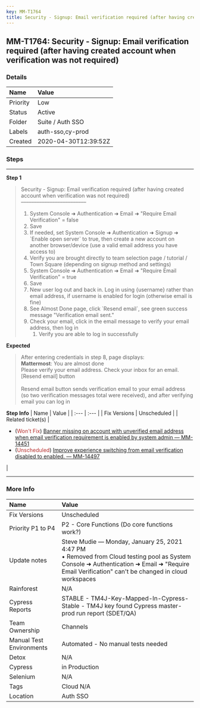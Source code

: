 ```yaml
---
key: MM-T1764
title: Security - Signup: Email verification required (after having created account when verification was not required)
---
```


## MM-T1764: Security - Signup: Email verification required (after having created account when verification was not required)

### Details

| Name     | Value                |
| :------- | :------------------- |
| Priority | Low                  |
| Status   | Active               |
| Folder   | Suite / Auth SSO     |
| Labels   | auth-sso,cy-prod     |
| Created  | 2020-04-30T12:39:52Z |

### Steps

<hr/>

**Step 1**

> <article>Security - Signup: Email verification required (after having created account when verification was not required)<br />–––––––––––––––––––––––––<br /><ol><li>System Console ➜ Authentication ➜ Email ➜ "Require Email Verification" = false</li><li>Save</li><li>If needed, set System Console ➜ Authentication ➜ Signup ➜ `Enable open server` to true, then create a new account on another browser/device (use a valid email address you have access to)</li><li>Verify you are brought directly to team selection page / tutorial / Town Square (depending on signup method and settings)</li><li>System Console ➜ Authentication ➜ Email ➜ "Require Email Verification" = true</li><li>Save</li><li>New user log out and back in. Log in using {username} rather than email address, if username is enabled for login (otherwise email is fine)</li><li>See Almost Done page, click `Resend email`, see green success message "Verification email sent."</li><li>Check your email, click in the email message to verify your email address, then log in<ol><li>Verify you are able to log in successfully</li></ol></li></ol></article>

**Expected**

> <article>After entering credentials in step 8, page displays:<br /><strong>Mattermost</strong>: You are almost done<br />Please verify your email address. Check your inbox for an email.<br />[Resend email] button<br /><br />Resend email button sends verification email to your email address (so two verification messages total were received), and after verifying email you can log in</article>

**Step Info**
| Name | Value |
| :--- | :--- |
| Fix Versions | Unscheduled |
| Related ticket(s) | <ul><li>(<span style="color:rgb(184, 49, 47)">Won't Fix</span>) <a href="https://mattermost.atlassian.net/browse/MM-14451">Banner missing on account with unverified email address when email verification requirement is enabled by system admin — MM-14451</a></li><li>(<span style="color:rgb(184, 49, 47)">Unscheduled</span>) <a href="https://mattermost.atlassian.net/browse/MM-14497">Improve experience switching from email verification disabled to enabled. — MM-14497</a></li></ul> |

<hr/>

### More Info

| Name                     | Value                                                                                                                                                                                                |
| :----------------------- | :--------------------------------------------------------------------------------------------------------------------------------------------------------------------------------------------------- |
| Fix Versions             | Unscheduled                                                                                                                                                                                          |
| Priority P1 to P4        | P2 - Core Functions (Do core functions work?)                                                                                                                                                        |
| Update notes             | Steve Mudie — Monday, January 25, 2021 4:47 PM<br />• Removed from Cloud testing pool as System Console ➜ Authentication ➜ Email ➜ "Require Email Verification" can't be changed in cloud workspaces |
| Rainforest               | N/A                                                                                                                                                                                                  |
| Cypress Reports          | STABLE - TM4J-Key-Mapped-In-Cypress-Stable - TM4J key found Cypress master-prod run report (SDET/QA)                                                                                                 |
| Team Ownership           | Channels                                                                                                                                                                                             |
| Manual Test Environments | Automated - No manual tests needed                                                                                                                                                                   |
| Detox                    | N/A                                                                                                                                                                                                  |
| Cypress                  | in Production                                                                                                                                                                                        |
| Selenium                 | N/A                                                                                                                                                                                                  |
| Tags                     | Cloud N/A                                                                                                                                                                                            |
| Location                 | Auth SSO                                                                                                                                                                                             |
